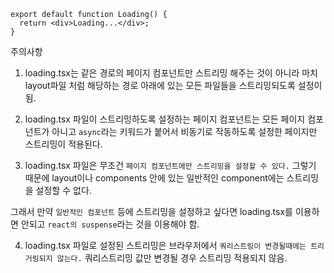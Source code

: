 ```tsx
export default function Loading() {
  return <div>Loading...</div>;
}
```

주의사항

1. loading.tsx는 같은 경로의 페이지 컴포넌트만 스트리밍 해주는 것이 아니라
   마치 layout파일 처럼 해당하는 경로 아래에 있는 모든 파일들을 스트리밍되도록 설정이 됨.

2. loading.tsx 파일이 스트리밍하도록 설정하는 페이지 컴포넌트는 모든 페이지 컴포넌트가 아니고
   `async`라는 키워드가 붙어서 비동기로 작동하도록 설정한 페이지만 스트리밍이 적용된다.

3. loading.tsx 파일은 무조건 `페이지 컴포넌트에만 스트리밍을 설정할 수 있다.`
   그렇기 때문에 layout이나 components 안에 있는 일반적인 component에는 스트리밍을 설정할 수 없다.

그래서 만약 `일반적인 컴포넌트` 등에 스트리밍을 설정하고 싶다면 loading.tsx를 이용하면 안되고
`react의 suspense`라는 것을 이용해야 함.

4. loading.tsx 파일로 설정된 스트리밍은 브라우저에서 `쿼리스트링이 변경될때에는 트리거링되지 않는다.`
   쿼리스트리밍 값만 변경될 경우 스트리밍 적용되지 않음.
